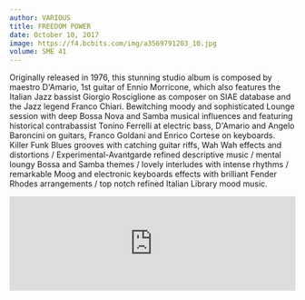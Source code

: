 ```yaml
---
author: VARIOUS
title: FREEDOM POWER
date: October 10, 2017
image: https://f4.bcbits.com/img/a3569791203_10.jpg
volume: SME 41
---
```


Originally released in 1976, this stunning studio album is composed by maestro D'Amario, 1st guitar of Ennio Morricone, which also features the Italian Jazz bassist Giorgio Rosciglione as composer on SIAE database and the Jazz legend Franco Chiari. Bewitching moody and sophisticated Lounge session with deep Bossa Nova and Samba musical influences and featuring historical contrabassist Tonino Ferrelli at electric bass, D'Amario and Angelo Baroncini on guitars, Franco Goldani and Enrico Cortese on keyboards. Killer Funk Blues grooves with catching guitar riffs, Wah Wah effects and distortions / Experimental-Avantgarde refined descriptive music / mental loungy Bossa and Samba themes / lovely interludes with intense rhythms / remarkable Moog and electronic keyboards effects with brilliant Fender Rhodes arrangements / top notch refined Italian Library mood music.

<iframe width="100%" height="166" scrolling="no" frameborder="no" allow="autoplay" src="https://w.soundcloud.com/player/?url=https%3A//api.soundcloud.com/tracks/324267841&color=%23ff5500&auto_play=false&hide_related=false&show_comments=true&show_user=true&show_reposts=false&show_teaser=true"></iframe>